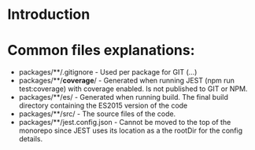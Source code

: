 # Introduction

# Common files explanations:

* packages/**/.gitignore - Used per package for GIT (...)
* packages/**/__coverage__/ - Generated when running JEST (npm run test:coverage) with coverage enabled. Is not published to GIT or NPM.
* packages/**/es/ - Generated when running build. The final build directory containing the ES2015 version of the code
* packages/**/src/ - The source files of the code.
* packages/**/jest.config.json - Cannot be moved to the top of the monorepo since JEST uses its location as a the rootDir for the config details.
